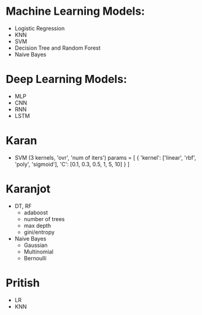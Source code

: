 # Machine Learning Models:
- Logistic Regression
- KNN
- SVM
- Decision Tree and Random Forest
- Naive Bayes

# Deep Learning Models:
- MLP
- CNN
- RNN
- LSTM


# Karan
- SVM (3 kernels, 'ovr', 'num of iters')
params = [
    {
        'kernel': ['linear', 'rbf', 'poly', 'sigmoid'],
        'C': [0.1, 0.3, 0.5, 1, 5, 10]
    }
]

# Karanjot
- DT, RF
  - adaboost
  - number of trees
  - max depth
  - gini/entropy
- Naive Bayes
  - Gaussian
  - Multinomial
  - Bernoulli

# Pritish
- LR
- KNN